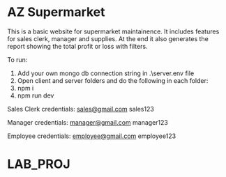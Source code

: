 # AZ Supermarket

This is a basic website for supermarket maintainence. It includes features for sales clerk, manager and supplies. At the end it also generates the report showing the total profit or loss with filters.

To run:

1. Add your own mongo db connection string in .\server\.env file
2. Open client and server folders and do the following in each folder:
3. npm i
4. npm run dev

Sales Clerk credentials:
sales@gmail.com
sales123

Manager credentials:
manager@gmail.com
manager123

Employee credentials:
employee@gmail.com
employee123

# LAB_PROJ
